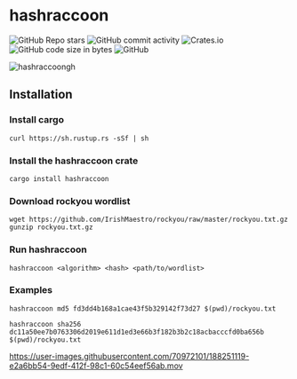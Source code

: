 # hashraccoon
![GitHub Repo stars](https://img.shields.io/github/stars/irishmaestro/hashraccoon?color=black&style=for-the-badge)
![GitHub commit activity](https://img.shields.io/github/commit-activity/m/irishmaestro/hashraccoon?color=black&label=commits&style=for-the-badge)
![Crates.io](https://img.shields.io/crates/d/hashraccoon?color=black&style=for-the-badge)
![GitHub code size in bytes](https://img.shields.io/github/languages/code-size/irishmaestro/hashraccoon?color=black&style=for-the-badge)
![GitHub](https://img.shields.io/github/license/irishmaestro/hashraccoon?color=black&style=for-the-badge)

![hashraccoongh](https://user-images.githubusercontent.com/70972101/188286879-a9923dfc-9b06-407c-8270-a6da3c3f4219.gif)

## Installation
### Install cargo
```shell 
curl https://sh.rustup.rs -sSf | sh
```
### Install the hashraccoon crate
```shell
cargo install hashraccoon
```

### Download rockyou wordlist 
```shell
wget https://github.com/IrishMaestro/rockyou/raw/master/rockyou.txt.gz
gunzip rockyou.txt.gz
```

### Run hashraccoon
```shell
hashraccoon <algorithm> <hash> <path/to/wordlist>
```

### Examples
```shell
hashraccoon md5 fd3dd4b168a1cae43f5b329142f73d27 $(pwd)/rockyou.txt
```

```shell
hashraccoon sha256 dc11a50ee7b0763306d2019e611d1ed3e66b3f182b3b2c18acbacccfd0ba656b $(pwd)/rockyou.txt
```

https://user-images.githubusercontent.com/70972101/188251119-e2a6bb54-9edf-412f-98c1-60c54eef56ab.mov
